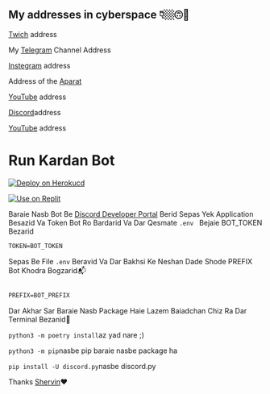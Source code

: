 
## My addresses in cyberspace 👇🏼🙃📡


[Twich](https://www.twitch.tv/sobhan_srza) address
 
My [Telegram](https://t.me/SobhanSRZA) Channel Address

[Instegram](https://www.instagram.com/srza._.gamer) address
 
Address of the [Aparat](https://www.aparat.com/Sobhan.SRZA)

[YouTube](https://b2n.ir/srza.-.gamer) address

[Discord](https://discord.gg/bNpqrdXNNn)address

[YouTube](https://b2n.ir/srza._.action) address



# Run Kardan Bot

[![Deploy on Herokucd](https://www.herokucdn.com/deploy/button.svg)](https://heroku.com/deploy?template=https://github.com/Sobhan-SRZA/Discord-Nitro-Genarator-py/)

[![Use on Replit](https://repl.it/badge/github/Sobhan-SRZA/Discord-Nitro-Genarator-py/)](https://repl.it/github/Sobhan-SRZA/Discord-Nitro-Genarator-py/)

Baraie Nasb Bot Be [Discord Developer Portal](https://discord.com/developers/applications) Berid Sepas
Yek Application Besazid Va Token Bot Ro Bardarid Va Dar Qesmate `.env ` Bejaie BOT_TOKEN Bezarid
```css
TOKEN=BOT_TOKEN

```
Sepas Be File `.env` Beravid Va Dar Bakhsi Ke Neshan Dade Shode PREFIX Bot Khodra Bogzarid📬

```css

PREFIX=BOT_PREFIX

```
Dar Akhar Sar Baraie Nasb Package Haie Lazem Baiadchan Chiz Ra Dar Terminal Bezanid🧸

`python3 -m poetry install`az yad nare ;)

` python3 -m pip `nasbe pip baraie nasbe package ha

` pip install -U discord.py `nasbe discord.py

Thanks [Shervin](https://github.com/shervinbdndev)❤
